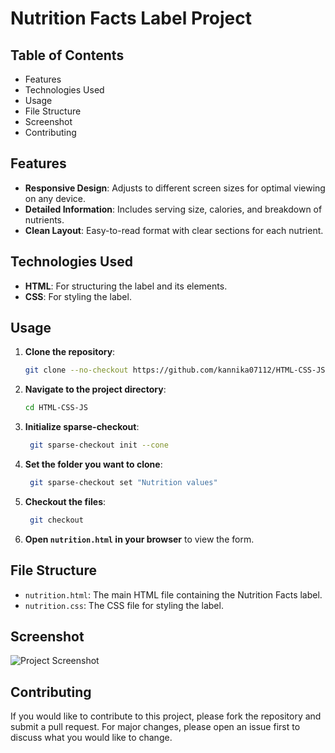 # Nutrition Facts Label Project

## Table of Contents

- Features
- Technologies Used
- Usage
- File Structure
- Screenshot
- Contributing

## Features

- **Responsive Design**: Adjusts to different screen sizes for optimal viewing on any device.
- **Detailed Information**: Includes serving size, calories, and breakdown of nutrients.
- **Clean Layout**: Easy-to-read format with clear sections for each nutrient.

## Technologies Used

- **HTML**: For structuring the label and its elements.
- **CSS**: For styling the label.

## Usage

1. **Clone the repository**:
    ```bash
    git clone --no-checkout https://github.com/kannika07112/HTML-CSS-JS.git
    ```
2. **Navigate to the project directory**:
    ```bash
    cd HTML-CSS-JS
    ```
3. **Initialize sparse-checkout**:
   ```bash
    git sparse-checkout init --cone
    ```
4. **Set the folder you want to clone**:
   ```bash
    git sparse-checkout set "Nutrition values"
    ```  
5. **Checkout the files**:
   ```bash
    git checkout
    ```    
6. **Open `nutrition.html` in your browser** to view the form.

## File Structure

- `nutrition.html`: The main HTML file containing the Nutrition Facts label.
- `nutrition.css`: The CSS file for styling the label.

## Screenshot

![Project Screenshot](img.png)

## Contributing

If you would like to contribute to this project, please fork the repository and submit a pull request. For major changes, please open an issue first to discuss what you would like to change.
